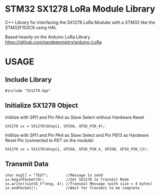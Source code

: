 # STM32 SX1278 LoRa Module Library
C++ Library for interfacing the SX1278 LoRa Moduke with a STM32 like the STM32F103C8 using HAL

Based heavily on the Arduino LoRa Library https://github.com/sandeepmistry/arduino-LoRa

# USAGE

## Include Library

```
#include "SX1278.hpp"
```
## Initialize SX1278 Object
Initilize with SPI1 and Pin PA4 as Slave Select without Hardware Reset
```
SX1278 sx = SX1278(&hspi1, GPIOA, GPIO_PIN_4);
```
Initilize with SPI1 and Pin PA4 as Slave Select and Pin PB13 as Hardware Reset Pin (connected to RST on the module)
```
SX1278 sx = SX1278(&hspi1, GPIOA, GPIO_PIN_4, GPIOB, GPIO_PIN_13);
```
## Transmit Data
```
char msg[] = "TEST";        //Message to send
sx.beginPacket(0);          //Set SX1278 to Transmit Mode
sx.write((uint8_t*)msg, 4); //Transmit Message (with size = 4 bytes)
sx.endPacket();             //Wait for Transmit to be complete
```
